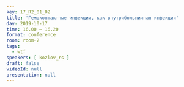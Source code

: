 ```yaml
---
key: 17_R2_01_02
title: 'Гемоконтактные инфекции, как внутрибольничная инфекция'
day: 2019-10-17
time: 16.00 – 16.20
format: conference
room: room-2
tags:
  - wtf
speakers: [ kozlov_rs ]
draft: false
videoId: null
presentation: null
---
```

